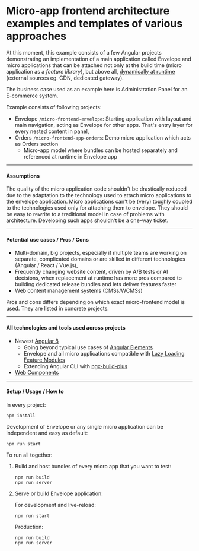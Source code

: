 Micro-app frontend architecture examples and templates of various approaches
============================================================================

At this moment, this example consists of a few Angular projects demonstrating
an implementation of a main application called Envelope and micro applications
that can be attached not only at the build time (micro application as a _feature library_),
but above all, <ins>dynamically at runtime</ins> (external sources eg. CDN, dedicated gateway).

The business case used as an example here is Administration Panel for an E-commerce system.

Example consists of following projects:
- Envelope `/micro-frontend-envelope`: Starting application with layout and main navigation, 
acting as Envelope for other apps. That's entry layer for every nested content in panel,
- Orders `/micro-frontend-app-orders`: Demo micro application which acts as Orders section
  - Micro-app model where bundles can be hosted separately and referenced at runtime in Envelope app 

---
#### Assumptions

The quality of the micro application code shouldn't be drastically reduced
due to the adaptation to the technology used to attach micro applications to
the envelope application. Micro applications can't be (very) toughly coupled
to the technologies used only for attaching them to envelope. They should be
easy to rewrite to a traditional model in case of problems with architecture. 
Developing such apps shouldn't be a one-way ticket.

---
#### Potential use cases / Pros / Cons

- Multi-domain, big projects, especially if multiple teams are working on 
separate, complicated domains or are skilled in different technologies 
(Angular / React / Vue.js),
- Frequently changing website content, driven by A/B tests or AI decisions,
when replacement at runtime has more pros compared to building dedicated release bundles
and lets deliver features faster
- Web content management systems (CMSs/WCMSs)

Pros and cons differs depending on which exact micro-frontend model is used.
They are listed in concrete projects.

---
#### All technologies and tools used across projects

- Newest [Angular 8](https://angular.io/) 
  - Going beyond typical use cases of [Angular Elements](https://angular.io/guide/elements)
  - Envelope and all micro applications compatible with [Lazy Loading Feature Modules](https://angular.io/guide/lazy-loading-ngmodules)
  - Extending Angular CLI with [ngx-build-plus](https://github.com/manfredsteyer/ngx-build-plus)
- [Web Components](https://developer.mozilla.org/en-US/docs/Web/Web_Components)

---
#### Setup / Usage / How to

In every project:

```
npm install
```

Development of Envelope or any single micro application can be independent and easy as default:

```
npm run start
```

To run all together:

1. Build and host bundles of every micro app that you want to test:

    ```
    npm run build
    npm run server
    ``` 

2. Serve or build Envelope application:

    For development and live-reload:
    
    ```
    npm run start
    ```
    
    Production:
    
    ```
    npm run build
    npm run server 
    ```
